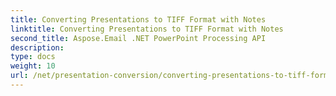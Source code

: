 ```yaml
---
title: Converting Presentations to TIFF Format with Notes
linktitle: Converting Presentations to TIFF Format with Notes
second_title: Aspose.Email .NET PowerPoint Processing API
description: 
type: docs
weight: 10
url: /net/presentation-conversion/converting-presentations-to-tiff-format-with-notes/
---
```

